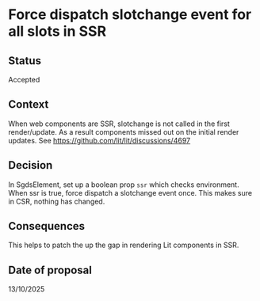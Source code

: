 # Force dispatch slotchange event for all slots in SSR 

## Status

Accepted

## Context

When web components are SSR, slotchange is not called in the first render/update. As a result components missed out on the initial render updates. See https://github.com/lit/lit/discussions/4697


## Decision

In SgdsElement, set up a boolean prop `ssr` which checks environment. 
When ssr is true, force dispatch a slotchange event once. This makes sure in CSR, nothing has changed.

## Consequences
 
This helps to patch the up the gap in rendering Lit components in SSR. 

## Date of proposal 

13/10/2025